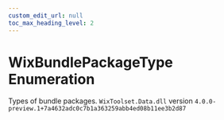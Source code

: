 ```yaml
---
custom_edit_url: null
toc_max_heading_level: 2
---
```

# WixBundlePackageType Enumeration
Types of bundle packages.
`WixToolset.Data.dll` version `4.0.0-preview.1+7a4632adc0c7b1a363259abb4ed08b11ee3b2d87`
